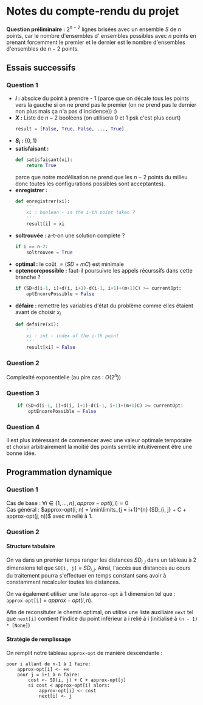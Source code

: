 # Notes du compte-rendu du projet

**Question préliminaire :** $2^{n-2}$ lignes brisées avec un ensemble $S$ de $n$ points, car le nombre d'ensembles d' ensembles possibles avec $n$ points en prenant forcemment le premier et le dernier est le nombre d'ensembles d'ensembles de $n-2$ points.

## Essais successifs

### Question 1

- **$i$ :** abscice du point à prendre - 1 (parce que on décale tous les points vers la gauche si on ne prend pas le premier (on ne prend pas le dernier non plus mais ça n'a pas d'incidence)) :)
- **$X$ :** Liste de $n-2$ booléens (on utilisera 0 et 1 psk c'est plus court)
    ```python
    result = [False, True, False, ..., True]
    ```
- **$S_i$ :** $\{0,1\}$
- **satisfaisant :** 
    ```python
    def satisfaisant(xi):
        return True
    ```
    parce que notre modélisation ne prend que les $n-2$ points du milieu donc toutes les configurations possibles sont acceptantes).
- **enregistrer :** 
    ```python
    def enregistrer(xi):
        '''
        xi : boolean - is the i-th point taken ?
        '''
        result[i] = xi 
    ```
- **soltrouvée :** a-t-on une solution complète ?
    ```python
    if i == n-2:
        soltrouvee = True
    ```
- **optimal :** le coût $= (SD+mC)$ est minimale
- **optencorepossible :** faut-il poursuivre les appels récurssifs dans cette branche ?
    ```python
    if (SD+d(i-1, i)+d(i, i+1)-d(i-1, i+1)+(m+1)C) >= currentOpt:
        optEncorePossible = False
    ```
- **défaire :** remettre les variables d'état du problème comme elles étaient avant de choisir $x_i$
    ```python
    def defaire(xi):
        '''
        xi : int - index of the i-th point
        '''
        result[xi] = False
    ```

### Question 2

Complexité exponentielle (au pire cas : $O(2^n)$)

### Question 3
```python
    if (SD+d(i-1, i)+d(i, i+1)-d(i-1, i+1)+(m+1)C) >= currentOpt:
        optEncorePossible = False
```

### Question 4

Il est plus intéressant de commencer avec une valeur optimale temporaire et choisir arbitrairement la moitié des points semble intuitivement être une bonne idée. 

## Programmation dynamique
### Question 1
Cas de base : $\forall i \in \{1, ..., n\}, approx-opt(i, i) = 0$  
Cas général : $approx-opt(i, n) = \min\limits_{j = i+1}^{n} (SD_{i, j} + C + approx-opt(j, n))$ avec m relié à 1.

### Question 2
#### Structure tabulaire
On va dans un premier temps ranger les distances $SD_{i,j}$ dans un tableau à 2 dimensions tel que ```SD[i, j]``` = $SD_{i,j}$. Ainsi, l'accès aux distances au cours du traitement pourra s'effectuer en temps constant sans avoir à constamment recalculer toutes les distances.

On va également utiliser une liste ```approx-opt``` à 1 dimension tel que :  
```approx-opt[i]``` = $approx-opt(i, n)$.

Afin de reconsituter le chemin optimal, on utilise une liste auxiliaire ```next``` tel que ```next[i]``` contient l'indice du point inférieur à i relié à i (initialisé à ```(n - 1) * [None]```)
#### Stratégie de remplissage
On remplit notre tableau ```approx-opt``` de manière descendante :
```
pour i allant de n-1 à 1 faire:
    approx-opt[i] <- +∞
    pour j = i+1 à n faire:
        cost <- SD(i, j) + C + approx-opt[j]
        si cost < approx-opt[i] alors:
            approx-opt[i] <- cost
            next[i] <- j
```

